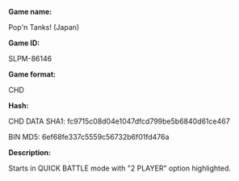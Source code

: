 ﻿**Game name:**

Pop'n Tanks! (Japan)

**Game ID:**

SLPM-86146

**Game format:**

CHD

**Hash:**

CHD DATA SHA1: fc9715c08d04e1047dfcd799be5b6840d61ce467

BIN MD5: 6ef68fe337c5559c56732b6f01fd476a

**Description:**

Starts in QUICK BATTLE mode with "2 PLAYER" option highlighted.